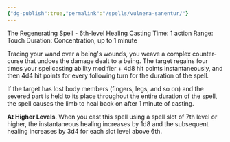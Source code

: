 ```yaml
---
{"dg-publish":true,"permalink":"/spells/vulnera-sanentur/"}
---
```


The Regenerating Spell - 6th-level Healing
Casting Time: 1 action
Range: Touch
Duration: Concentration, up to 1 minute

Tracing your wand over a being's wounds, you weave a complex counter-curse that undoes the damage dealt to a being. The target regains four times your spellcasting ability modifier + 4d8 hit points instantaneously, and then 4d4 hit points for every following turn for the duration of the spell.

If the target has lost body members (fingers, legs, and so on) and the severed part is held to its place throughout the entire duration of the spell, the spell causes the limb to heal back on after 1 minute of casting.

**At Higher Levels**. When you cast this spell using a spell slot of 7th level or higher, the instantaneous healing increases by 1d8 and the subsequent healing increases by 3d4 for each slot level above 6th.